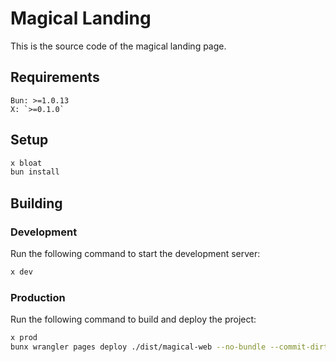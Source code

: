 # Magical Landing
This is the source code of the magical landing page.

## Requirements
```
Bun: >=1.0.13  
X: `>=0.1.0`
```

## Setup
```bash
x bloat
bun install
```

## Building

### Development
Run the following command to start the development server:
```bash
x dev
```

### Production
Run the following command to build and deploy the project:

```bash
x prod
bunx wrangler pages deploy ./dist/magical-web --no-bundle --commit-dirty --project-name magical
```